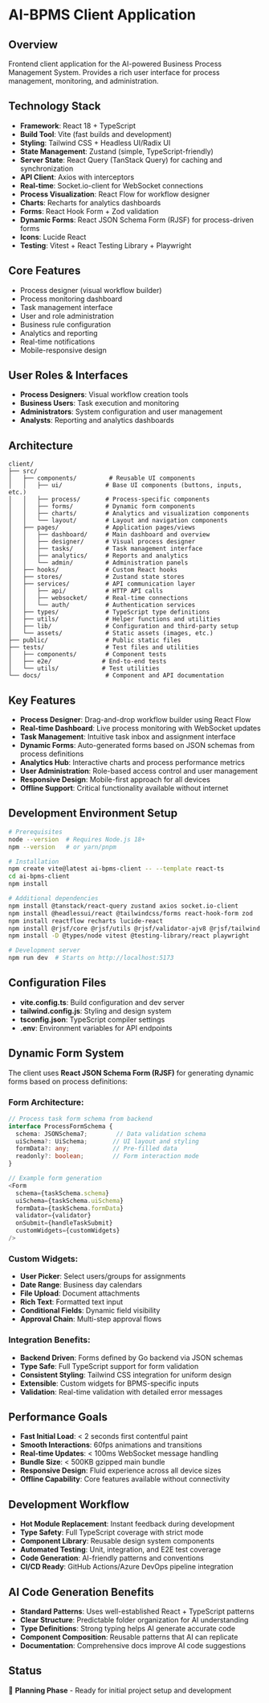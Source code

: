 # AI-BPMS Client Application

## Overview
Frontend client application for the AI-powered Business Process Management System. Provides a rich user interface for process management, monitoring, and administration.

## Technology Stack
- **Framework**: React 18 + TypeScript
- **Build Tool**: Vite (fast builds and development)
- **Styling**: Tailwind CSS + Headless UI/Radix UI
- **State Management**: Zustand (simple, TypeScript-friendly)
- **Server State**: React Query (TanStack Query) for caching and synchronization
- **API Client**: Axios with interceptors
- **Real-time**: Socket.io-client for WebSocket connections
- **Process Visualization**: React Flow for workflow designer
- **Charts**: Recharts for analytics dashboards
- **Forms**: React Hook Form + Zod validation
- **Dynamic Forms**: React JSON Schema Form (RJSF) for process-driven forms
- **Icons**: Lucide React
- **Testing**: Vitest + React Testing Library + Playwright

## Core Features
- Process designer (visual workflow builder)
- Process monitoring dashboard
- Task management interface
- User and role administration
- Business rule configuration
- Analytics and reporting
- Real-time notifications
- Mobile-responsive design

## User Roles & Interfaces
- **Process Designers**: Visual workflow creation tools
- **Business Users**: Task execution and monitoring
- **Administrators**: System configuration and user management
- **Analysts**: Reporting and analytics dashboards

## Architecture
```
client/
├── src/
│   ├── components/         # Reusable UI components
│   │   ├── ui/            # Base UI components (buttons, inputs, etc.)
│   │   ├── process/       # Process-specific components
│   │   ├── forms/         # Dynamic form components
│   │   ├── charts/        # Analytics and visualization components
│   │   └── layout/        # Layout and navigation components
│   ├── pages/             # Application pages/views
│   │   ├── dashboard/     # Main dashboard and overview
│   │   ├── designer/      # Visual process designer
│   │   ├── tasks/         # Task management interface
│   │   ├── analytics/     # Reports and analytics
│   │   └── admin/         # Administration panels
│   ├── hooks/             # Custom React hooks
│   ├── stores/            # Zustand state stores
│   ├── services/          # API communication layer
│   │   ├── api/           # HTTP API calls
│   │   ├── websocket/     # Real-time connections
│   │   └── auth/          # Authentication services
│   ├── types/             # TypeScript type definitions
│   ├── utils/             # Helper functions and utilities
│   ├── lib/               # Configuration and third-party setup
│   └── assets/            # Static assets (images, etc.)
├── public/                # Public static files
├── tests/                 # Test files and utilities
│   ├── components/        # Component tests
│   ├── e2e/              # End-to-end tests
│   └── utils/            # Test utilities
└── docs/                  # Component and API documentation
```

## Key Features
- **Process Designer**: Drag-and-drop workflow builder using React Flow
- **Real-time Dashboard**: Live process monitoring with WebSocket updates
- **Task Management**: Intuitive task inbox and assignment interface
- **Dynamic Forms**: Auto-generated forms based on JSON schemas from process definitions
- **Analytics Hub**: Interactive charts and process performance metrics
- **User Administration**: Role-based access control and user management
- **Responsive Design**: Mobile-first approach for all devices
- **Offline Support**: Critical functionality available without internet

## Development Environment Setup
```bash
# Prerequisites
node --version  # Requires Node.js 18+
npm --version   # or yarn/pnpm

# Installation
npm create vite@latest ai-bpms-client -- --template react-ts
cd ai-bpms-client
npm install

# Additional dependencies
npm install @tanstack/react-query zustand axios socket.io-client
npm install @headlessui/react @tailwindcss/forms react-hook-form zod
npm install reactflow recharts lucide-react
npm install @rjsf/core @rjsf/utils @rjsf/validator-ajv8 @rjsf/tailwind
npm install -D @types/node vitest @testing-library/react playwright

# Development server
npm run dev  # Starts on http://localhost:5173
```

## Configuration Files
- **vite.config.ts**: Build configuration and dev server
- **tailwind.config.js**: Styling and design system
- **tsconfig.json**: TypeScript compiler settings
- **.env**: Environment variables for API endpoints

## Dynamic Form System
The client uses **React JSON Schema Form (RJSF)** for generating dynamic forms based on process definitions:

### **Form Architecture:**
```typescript
// Process task form schema from backend
interface ProcessFormSchema {
  schema: JSONSchema7;        // Data validation schema
  uiSchema?: UiSchema;       // UI layout and styling
  formData?: any;            // Pre-filled data
  readonly?: boolean;        // Form interaction mode
}

// Example form generation
<Form
  schema={taskSchema.schema}
  uiSchema={taskSchema.uiSchema}
  formData={taskSchema.formData}
  validator={validator}
  onSubmit={handleTaskSubmit}
  customWidgets={customWidgets}
/>
```

### **Custom Widgets:**
- **User Picker**: Select users/groups for assignments
- **Date Range**: Business day calendars
- **File Upload**: Document attachments
- **Rich Text**: Formatted text input
- **Conditional Fields**: Dynamic field visibility
- **Approval Chain**: Multi-step approval flows

### **Integration Benefits:**
- **Backend Driven**: Forms defined by Go backend via JSON schemas
- **Type Safe**: Full TypeScript support for form validation
- **Consistent Styling**: Tailwind CSS integration for uniform design
- **Extensible**: Custom widgets for BPMS-specific inputs
- **Validation**: Real-time validation with detailed error messages

## Performance Goals
- **Fast Initial Load**: < 2 seconds first contentful paint
- **Smooth Interactions**: 60fps animations and transitions
- **Real-time Updates**: < 100ms WebSocket message handling
- **Bundle Size**: < 500KB gzipped main bundle
- **Responsive Design**: Fluid experience across all device sizes
- **Offline Capability**: Core features available without connectivity

## Development Workflow
- **Hot Module Replacement**: Instant feedback during development
- **Type Safety**: Full TypeScript coverage with strict mode
- **Component Library**: Reusable design system components
- **Automated Testing**: Unit, integration, and E2E test coverage
- **Code Generation**: AI-friendly patterns and conventions
- **CI/CD Ready**: GitHub Actions/Azure DevOps pipeline integration

## AI Code Generation Benefits
- **Standard Patterns**: Uses well-established React + TypeScript patterns
- **Clear Structure**: Predictable folder organization for AI understanding
- **Type Definitions**: Strong typing helps AI generate accurate code
- **Component Composition**: Reusable patterns that AI can replicate
- **Documentation**: Comprehensive docs improve AI code suggestions

## Status
🚧 **Planning Phase** - Ready for initial project setup and development